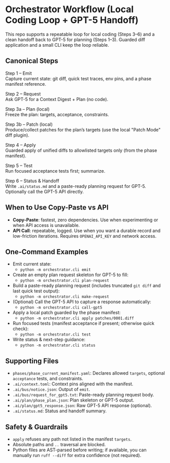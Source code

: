 # Orchestrator Workflow (Local Coding Loop + GPT-5 Handoff)

This repo supports a repeatable loop for local coding (Steps 3–6) and a clean
handoff back to GPT-5 for planning (Steps 1–3). Guarded diff application and a
small CLI keep the loop reliable.

## Canonical Steps

Step 1 – Emit  
Capture current state: git diff, quick test traces, env pins, and a phase
manifest reference.

Step 2 – Request  
Ask GPT-5 for a Context Digest + Plan (no code).

Step 3a – Plan (local)  
Freeze the plan: targets, acceptance, constraints.

Step 3b – Patch (local)  
Produce/collect patches for the plan’s targets (use the local "Patch Mode"
diff plugin).

Step 4 – Apply  
Guarded apply of unified diffs to allowlisted targets only (from the phase
manifest).

Step 5 – Test  
Run focused acceptance tests first; summarize.

Step 6 – Status & Handoff  
Write `.ai/status.md` and a paste-ready planning request for GPT-5. Optionally
call the GPT-5 API directly.

## When to Use Copy-Paste vs API

- **Copy-Paste**: fastest, zero dependencies. Use when experimenting or when
  API access is unavailable.
- **API Call**: repeatable, logged. Use when you want a durable record and
  low-friction iterations. Requires `OPENAI_API_KEY` and network access.

## One-Command Examples

- Emit current state:
  - `python -m orchestrator.cli emit`
- Create an empty plan request skeleton for GPT-5 to fill:
  - `python -m orchestrator.cli plan-request`
- Build a paste-ready planning request (includes truncated `git diff` and last
  quick test output):
  - `python -m orchestrator.cli make-request`
- (Optional) Call the GPT-5 API to capture a response automatically:
  - `python -m orchestrator.cli call-gpt5`
- Apply a local patch guarded by the phase manifest:
  - `python -m orchestrator.cli apply patches/0001.diff`
- Run focused tests (manifest acceptance if present; otherwise quick check):
  - `python -m orchestrator.cli test`
- Write status & next-step guidance:
  - `python -m orchestrator.cli status`

## Supporting Files

- `phases/phase_current_manifest.yaml`: Declares allowed `targets`, optional
  `acceptance` tests, and constraints.
- `.ai/context.toml`: Context pins aligned with the manifest.
- `.ai/bus/notice.json`: Output of `emit`.
- `.ai/bus/request_for_gpt5.txt`: Paste-ready planning request body.
- `.ai/plan/phase_plan.json`: Plan skeleton or GPT-5 output.
- `.ai/plan/gpt5_response.json`: Raw GPT-5 API response (optional).
- `.ai/status.md`: Status and handoff summary.

## Safety & Guardrails

- `apply` refuses any path not listed in the manifest `targets`.
- Absolute paths and `..` traversal are blocked.
- Python files are AST-parsed before writing; if available, you can manually
  run `ruff --diff` for extra confidence (not required).
